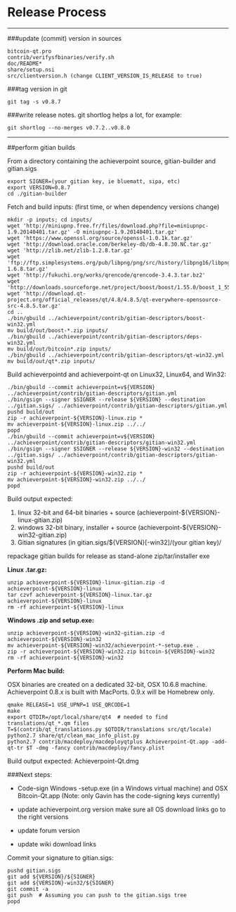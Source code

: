 Release Process
====================

* * *

###update (commit) version in sources


	bitcoin-qt.pro
	contrib/verifysfbinaries/verify.sh
	doc/README*
	share/setup.nsi
	src/clientversion.h (change CLIENT_VERSION_IS_RELEASE to true)

###tag version in git

	git tag -s v0.8.7

###write release notes. git shortlog helps a lot, for example:

	git shortlog --no-merges v0.7.2..v0.8.0

* * *

##perform gitian builds

 From a directory containing the achieverpoint source, gitian-builder and gitian.sigs
  
	export SIGNER=(your gitian key, ie bluematt, sipa, etc)
	export VERSION=0.8.7
	cd ./gitian-builder

 Fetch and build inputs: (first time, or when dependency versions change)

	mkdir -p inputs; cd inputs/
	wget 'http://miniupnp.free.fr/files/download.php?file=miniupnpc-1.9.20140401.tar.gz' -O miniupnpc-1.9.20140401.tar.gz'
	wget 'https://www.openssl.org/source/openssl-1.0.1k.tar.gz'
	wget 'http://download.oracle.com/berkeley-db/db-4.8.30.NC.tar.gz'
	wget 'http://zlib.net/zlib-1.2.8.tar.gz'
	wget 'ftp://ftp.simplesystems.org/pub/libpng/png/src/history/libpng16/libpng-1.6.8.tar.gz'
	wget 'http://fukuchi.org/works/qrencode/qrencode-3.4.3.tar.bz2'
	wget 'http://downloads.sourceforge.net/project/boost/boost/1.55.0/boost_1_55_0.tar.bz2'
	wget 'http://download.qt-project.org/official_releases/qt/4.8/4.8.5/qt-everywhere-opensource-src-4.8.5.tar.gz'
	cd ..
	./bin/gbuild ../achieverpoint/contrib/gitian-descriptors/boost-win32.yml
	mv build/out/boost-*.zip inputs/
	./bin/gbuild ../achieverpoint/contrib/gitian-descriptors/deps-win32.yml
	mv build/out/bitcoin*.zip inputs/
	./bin/gbuild ../achieverpoint/contrib/gitian-descriptors/qt-win32.yml
	mv build/out/qt*.zip inputs/

 Build achieverpointd and achieverpoint-qt on Linux32, Linux64, and Win32:
  
	./bin/gbuild --commit achieverpoint=v${VERSION} ../achieverpoint/contrib/gitian-descriptors/gitian.yml
	./bin/gsign --signer $SIGNER --release ${VERSION} --destination ../gitian.sigs/ ../achieverpoint/contrib/gitian-descriptors/gitian.yml
	pushd build/out
	zip -r achieverpoint-${VERSION}-linux.zip *
	mv achieverpoint-${VERSION}-linux.zip ../../
	popd
	./bin/gbuild --commit achieverpoint=v${VERSION} ../achieverpoint/contrib/gitian-descriptors/gitian-win32.yml
	./bin/gsign --signer $SIGNER --release ${VERSION}-win32 --destination ../gitian.sigs/ ../achieverpoint/contrib/gitian-descriptors/gitian-win32.yml
	pushd build/out
	zip -r achieverpoint-${VERSION}-win32.zip *
	mv achieverpoint-${VERSION}-win32.zip ../../
	popd

  Build output expected:

  1. linux 32-bit and 64-bit binaries + source (achieverpoint-${VERSION}-linux-gitian.zip)
  2. windows 32-bit binary, installer + source (achieverpoint-${VERSION}-win32-gitian.zip)
  3. Gitian signatures (in gitian.sigs/${VERSION}[-win32]/(your gitian key)/

repackage gitian builds for release as stand-alone zip/tar/installer exe

**Linux .tar.gz:**

	unzip achieverpoint-${VERSION}-linux-gitian.zip -d achieverpoint-${VERSION}-linux
	tar czvf achieverpoint-${VERSION}-linux.tar.gz achieverpoint-${VERSION}-linux
	rm -rf achieverpoint-${VERSION}-linux

**Windows .zip and setup.exe:**

	unzip achieverpoint-${VERSION}-win32-gitian.zip -d achieverpoint-${VERSION}-win32
	mv achieverpoint-${VERSION}-win32/achieverpoint-*-setup.exe .
	zip -r achieverpoint-${VERSION}-win32.zip bitcoin-${VERSION}-win32
	rm -rf achieverpoint-${VERSION}-win32

**Perform Mac build:**

  OSX binaries are created on a dedicated 32-bit, OSX 10.6.8 machine.
  Achieverpoint 0.8.x is built with MacPorts.  0.9.x will be Homebrew only.

	qmake RELEASE=1 USE_UPNP=1 USE_QRCODE=1
	make
	export QTDIR=/opt/local/share/qt4  # needed to find translations/qt_*.qm files
	T=$(contrib/qt_translations.py $QTDIR/translations src/qt/locale)
	python2.7 share/qt/clean_mac_info_plist.py
	python2.7 contrib/macdeploy/macdeployqtplus Achieverpoint-Qt.app -add-qt-tr $T -dmg -fancy contrib/macdeploy/fancy.plist

 Build output expected: Achieverpoint-Qt.dmg

###Next steps:

* Code-sign Windows -setup.exe (in a Windows virtual machine) and
  OSX Bitcoin-Qt.app (Note: only Gavin has the code-signing keys currently)

* update achieverpoint.org version
  make sure all OS download links go to the right versions

* update forum version

* update wiki download links

Commit your signature to gitian.sigs:

	pushd gitian.sigs
	git add ${VERSION}/${SIGNER}
	git add ${VERSION}-win32/${SIGNER}
	git commit -a
	git push  # Assuming you can push to the gitian.sigs tree
	popd

